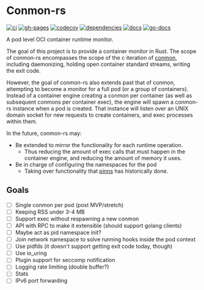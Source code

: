 # Conmon-rs

[![ci](https://github.com/containers/conmon-rs/workflows/ci/badge.svg)](https://github.com/containers/conmon-rs/actions)
[![gh-pages](https://github.com/containers/conmon-rs/workflows/gh-pages/badge.svg)](https://github.com/containers/conmon-rs/actions)
[![codecov](https://codecov.io/gh/containers/conmon-rs/branch/main/graph/badge.svg)](https://codecov.io/gh/containers/conmon-rs)
[![dependencies](https://deps.rs/repo/github/containers/conmon-rs/status.svg)](https://deps.rs/repo/github/containers/conmon-rs)
[![docs](https://img.shields.io/badge/docs-main-blue.svg)](https://containers.github.io/conmon-rs/conmon/index.html)
[![go-docs](https://godoc.org/github.com/containers/conmon-rs?status.svg)](https://pkg.go.dev/github.com/containers/conmon-rs/pkg/client)

A pod level OCI container runtime monitor.

The goal of this project is to provide a container monitor in Rust. The scope of conmon-rs encompasses the scope of the c iteration of
[conmon](https://github.com/containers/conmon), including daemonizing, holding open container standard streams, writing the exit code.

However, the goal of conmon-rs also extends past that of conmon, attempting to become a monitor for a full pod (or a group of containers).
Instead of a container engine creating a conmon per container (as well as subsequent conmons per container exec), the engine
will spawn a conmon-rs instance when a pod is created. That instance will listen over an UNIX domain socket for new requests to
create containers, and exec processes within them.

In the future, conmon-rs may:

- Be extended to mirror the functionality for each runtime operation.
  - Thus reducing the amount of exec calls that must happen in the container engine, and reducing the amount of memory it uses.
- Be in charge of configuring the namespaces for the pod
  - Taking over functionality that [pinns](https://github.com/cri-o/cri-o/tree/main/pinns) has historically done.

## Goals

- [ ] Single conmon per pod (post MVP/stretch)
- [ ] Keeping RSS under 3-4 MB
- [ ] Support exec without respawning a new conmon
- [ ] API with RPC to make it extensible (should support golang clients)
- [ ] Maybe act as pid namespace init?
- [ ] Join network namespace to solve running hooks inside the pod context
- [ ] Use pidfds (it doesn't support getting exit code today, though)
- [ ] Use io_uring
- [ ] Plugin support for seccomp notification
- [ ] Logging rate limiting (double buffer?)
- [ ] Stats
- [ ] IPv6 port forwarding
